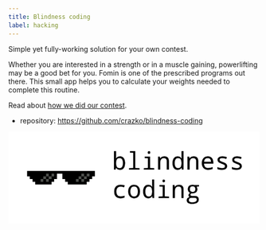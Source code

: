 ```yaml
---
title: Blindness coding
label: hacking
---
```


Simple yet fully-working solution for your own contest.

Whether you are interested in a strength or in a muscle gaining, powerlifting may be a good bet for you. Fomin is one of the prescribed programs out there. This small app helps you to calculate your weights needed to complete this routine.

Read about [how we did our contest](/code-together-and-have-fun).

- repository: https://github.com/crazko/blindness-coding

![](../../../images/blindness-coding.png)

